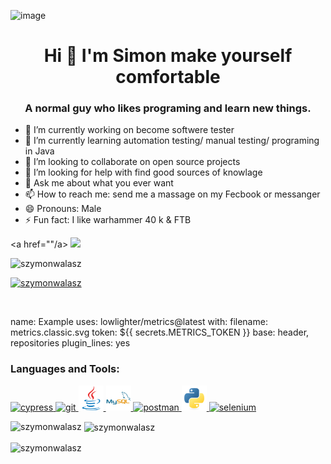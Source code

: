 <!--First photo for WoW!!! efect (I know it's actually make by wrong metchod)-->

![image](https://github.com/SzymonWalasz/SzymonWalasz/assets/121094249/da7b6462-9524-4933-a670-b85705b2b298)






<h1 align="center">Hi 👋 I'm Simon make yourself comfortable</h1>
<h3 align="center">A normal guy who likes programing and learn new things.</h3>

- 🔭 I’m currently working on become softwere tester 
- 🌱 I’m currently learning automation testing/ manual testing/ programing in Java 
- 👯 I’m looking to collaborate on open source projects
- 🤔 I’m looking for help with find good sources of knowlage
- 💬 Ask me about what you ever want
- 📫 How to reach me: send me a massage on my Fecbook or messanger
- 😄 Pronouns: Male
- ⚡ Fun fact: I like warhammer 40 k & FTB

<!--Próba zrobienia animowanego zdjecia w tle-->
<a href=""/a>
<image src=”/home/szymonwal/Documents/GitRepositorys/SzymonWalasz/electric.gif”>
  
  

  

<p align="left"> <img src="https://komarev.com/ghpvc/?username=szymonwalasz&label=Profile%20views&color=29b40e&style=flat" alt="szymonwalasz" /> </p>

<p align="left"> <a href="https://github.com/ryo-ma/github-profile-trophy"><img src="https://github-profile-trophy.vercel.app/?username=szymonwalasz" alt="szymonwalasz" /></a> </p>

<p align="left"> <a href="https://twitter.com/" target="blank"><img src="https://img.shields.io/twitter/follow/?logo=twitter&style=for-the-badge" alt="" /></a> </p>


name: Example
uses: lowlighter/metrics@latest
with:
  filename: metrics.classic.svg
  token: ${{ secrets.METRICS_TOKEN }}
  base: header, repositories
  plugin_lines: yes



<h3 align="left">Languages and Tools:</h3>
<p align="left"> <a href="https://www.cypress.io" target="_blank" rel="noreferrer"> <img src="https://raw.githubusercontent.com/simple-icons/simple-icons/6e46ec1fc23b60c8fd0d2f2ff46db82e16dbd75f/icons/cypress.svg" alt="cypress" width="40" height="40"/> </a> <a href="https://git-scm.com/" target="_blank" rel="noreferrer"> <img src="https://www.vectorlogo.zone/logos/git-scm/git-scm-icon.svg" alt="git" width="40" height="40"/> </a> <a href="https://www.java.com" target="_blank" rel="noreferrer"> <img src="https://raw.githubusercontent.com/devicons/devicon/master/icons/java/java-original.svg" alt="java" width="40" height="40"/> </a> <a href="https://www.mysql.com/" target="_blank" rel="noreferrer"> <img src="https://raw.githubusercontent.com/devicons/devicon/master/icons/mysql/mysql-original-wordmark.svg" alt="mysql" width="40" height="40"/> </a> <a href="https://postman.com" target="_blank" rel="noreferrer"> <img src="https://www.vectorlogo.zone/logos/getpostman/getpostman-icon.svg" alt="postman" width="40" height="40"/> </a> <a href="https://www.python.org" target="_blank" rel="noreferrer"> <img src="https://raw.githubusercontent.com/devicons/devicon/master/icons/python/python-original.svg" alt="python" width="40" height="40"/> </a> <a href="https://www.selenium.dev" target="_blank" rel="noreferrer"> <img src="https://raw.githubusercontent.com/detain/svg-logos/780f25886640cef088af994181646db2f6b1a3f8/svg/selenium-logo.svg" alt="selenium" width="40" height="40"/> </a> </p>

<p><img align="left" src="https://github-readme-stats.vercel.app/api/top-langs?username=szymonwalasz&show_icons=true&theme=tokyonight&locale=en&layout=compact" alt="szymonwalasz" /></p>

<p>&nbsp;<img align="center" src="https://github-readme-stats.vercel.app/api?username=szymonwalasz&show_icons=true&theme=tokyonight&locale=en" alt="szymonwalasz" /></p>

<p><img align="center" src="https://github-readme-streak-stats.herokuapp.com/?user=szymonwalasz&theme=highcontrast" alt="szymonwalasz" /></p>
